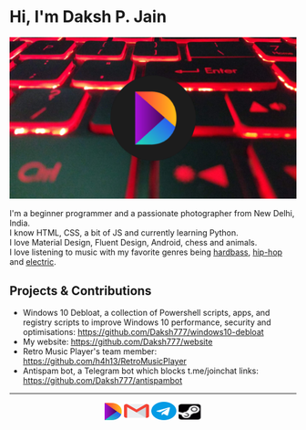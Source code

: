 # Hi, I'm Daksh P. Jain

<img src="https://raw.githubusercontent.com/Daksh777/Daksh777/master/banner.png" alt="banner that contains my logo superimposed on my laptop's keyboard">

I'm a beginner programmer and a passionate photographer from New Delhi, India. <br>
I know HTML, CSS, a bit of JS and currently learning Python. <br>
I love Material Design, Fluent Design, Android, chess and animals. <br>
I love listening to music with my favorite genres being [hardbass](https://open.spotify.com/playlist/5O4BN8XwbxQVnXvejhsYFY?si=1zXCD4PDTc2Oy2RqcDn5GQ), [hip-hop](https://open.spotify.com/playlist/6jsDavkorV92YGC3Jcu5N3?si=kSTeCUR4Si6GrBjn17y7dQ) and [electric](https://open.spotify.com/playlist/1RLhBU90PTkSb3Bt0gzXim?si=hHhgqxf7RSOzSjhOAjhtRg).
<br />
## Projects & Contributions
- Windows 10 Debloat, a collection of Powershell scripts, apps, and registry scripts to improve Windows 10 performance, security and optimisations: https://github.com/Daksh777/windows10-debloat
- My website: https://github.com/Daksh777/website
- Retro Music Player's team member: https://github.com/h4h13/RetroMusicPlayer
- Antispam bot, a Telegram bot which blocks t.me/joinchat links: https://github.com/Daksh777/antispambot

---
<p align="center">
  <a href="https://daksh.eu.org" target="_blank"><img src="icons/logo.svg" height="30" width="30" /></a>
  <a href="mailto:contact@daksh.eu.org" target="_blank"><img src="icons/gmail.svg" height="32" width="44" /></a>
  <a href="https://t.me/Daksh777" target="_blank"><img src="icons/telegram.svg" height="32" width="44" /></a>
  <a href="https://steamcommunity.com/id/daksh777" target="_blank"><img src="icons/steam-logo.svg" height="28" width="40" /></a>
